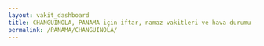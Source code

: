 ```yaml
---
layout: vakit_dashboard
title: CHANGUINOLA, PANAMA için iftar, namaz vakitleri ve hava durumu - ilçe/eyalet seç
permalink: /PANAMA/CHANGUINOLA/
---
```


<script type="text/javascript">
  var GLOBAL_COUNTRY = 'PANAMA';
  var GLOBAL_CITY = 'CHANGUINOLA';
  var GLOBAL_STATE = '';
  var lat = 72;
  var lon = 21;
</script>
